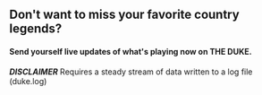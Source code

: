 ## Don't want to miss your favorite country legends?

#### Send yourself live updates of what's playing now on THE DUKE.

***DISCLAIMER*** Requires a steady stream of data written to a log file (duke.log)
